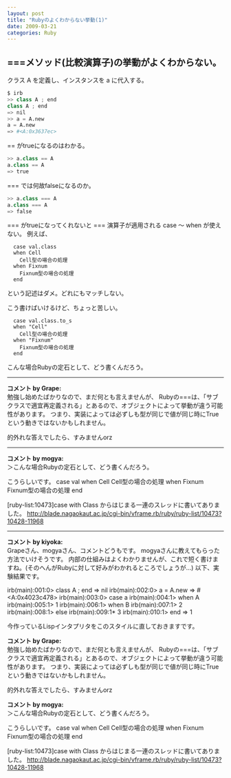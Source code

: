 ```yaml
---
layout: post
title: "Rubyのよくわからない挙動(1)"
date: 2009-03-21
categories: Ruby
---
```

## ===メソッド(比較演算子)の挙動がよくわからない。
クラス A を定義し、インスタンスを a に代入する。
```python
$ irb
>> class A ; end
class A ; end
=> nil
>> a = A.new
a = A.new
=> #<A:0x3637ec>
```

== がtrueになるのはわかる。
```python
>> a.class == A
a.class == A
=> true
```

=== では何故falseになるのか。
```python
>> a.class === A
a.class === A
=> false
```

=== がtrueになってくれないと === 演算子が適用される case 〜 when が使えない。
例えば、
```
  case val.class
  when Cell
    Cell型の場合の処理
  when Fixnum
    Fixnum型の場合の処理
  end
```
という記述はダメ。どれにもマッチしない。

こう書けばいけるけど、ちょっと苦しい。
```
  case val.class.to_s
  when "Cell"
    Cell型の場合の処理
  when "Fixnum"
    Fixnum型の場合の処理
  end
```

こんな場合Rubyの定石として、どう書くんだろう。



---

**コメント by Grape:**  
勉強し始めたばかりなので、まだ何とも言えませんが、
Rubyの===は、「サブクラスで適宜再定義される」とあるので、オブジェクトによって挙動が違う可能性があります。
つまり、実装によっては必ずしも型が同じで値が同じ時にTrueという動きではないかもしれません。

的外れな答えでしたら、すみませんorz


---

**コメント by mogya:**  
＞こんな場合Rubyの定石として、どう書くんだろう。

こうらしいです。
 case val
  when Cell
    Cell型の場合の処理
  when Fixnum
    Fixnum型の場合の処理
  end

[ruby-list:10473]case with Class からはじまる一連のスレッドに書いてありました。
http://blade.nagaokaut.ac.jp/cgi-bin/vframe.rb/ruby/ruby-list/10473?10428-11968





---

**コメント by kiyoka:**  
Grapeさん、mogyaさん、コメントどうもです。
mogyaさんに教えてもらった方法でいけそうです。
内部の仕組みはよくわかりませんが、これで短く書けますね。(そのへんがRubyに対して好みがわかれるところでしょうが...)
以下、実験結果です。

irb(main):001:0> class A ; end
=> nil
irb(main):002:0> a = A.new
=> #<A:0x4023c478>
irb(main):003:0> case a
irb(main):004:1> when A
irb(main):005:1> 1
irb(main):006:1> when B
irb(main):007:1> 2
irb(main):008:1> else 
irb(main):009:1* 3
irb(main):010:1> end
=> 1

今作っているLispインタプリタをこのスタイルに直しておきますです。

**コメント by Grape:**  
勉強し始めたばかりなので、まだ何とも言えませんが、
Rubyの===は、「サブクラスで適宜再定義される」とあるので、オブジェクトによって挙動が違う可能性があります。
つまり、実装によっては必ずしも型が同じで値が同じ時にTrueという動きではないかもしれません。

的外れな答えでしたら、すみませんorz

**コメント by mogya:**  
＞こんな場合Rubyの定石として、どう書くんだろう。

こうらしいです。
 case val
  when Cell
    Cell型の場合の処理
  when Fixnum
    Fixnum型の場合の処理
  end

[ruby-list:10473]case with Class からはじまる一連のスレッドに書いてありました。
http://blade.nagaokaut.ac.jp/cgi-bin/vframe.rb/ruby/ruby-list/10473?10428-11968




